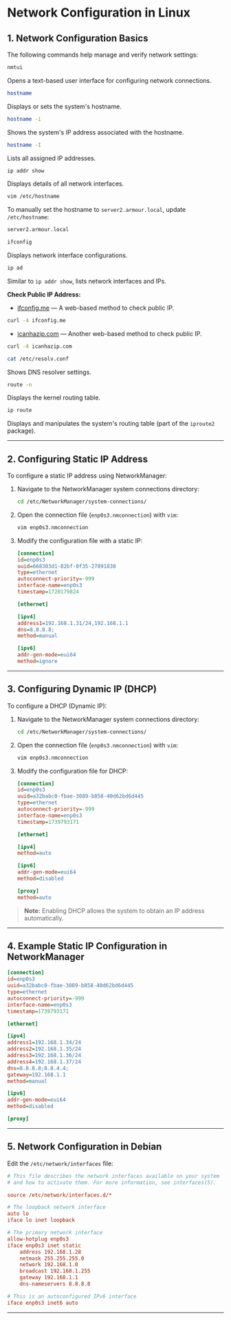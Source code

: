 # Network Configuration in Linux

## 1. Network Configuration Basics

The following commands help manage and verify network settings:

```bash
nmtui
```
Opens a text-based user interface for configuring network connections.

```bash
hostname
```
Displays or sets the system's hostname.

```bash
hostname -i
```
Shows the system's IP address associated with the hostname.

```bash
hostname -I
```
Lists all assigned IP addresses.

```bash
ip addr show
```
Displays details of all network interfaces.

```bash
vim /etc/hostname
```
To manually set the hostname to `server2.armour.local`, update `/etc/hostname`:

```bash
server2.armour.local
```

```bash
ifconfig
```
Displays network interface configurations.

```bash
ip ad
```
Similar to `ip addr show`, lists network interfaces and IPs.

**Check Public IP Address:**
- [ifconfig.me](http://ifconfig.me/) — A web-based method to check public IP.
```bash
curl -4 ifconfig.me
```

- [icanhazip.com](https://icanhazip.com/) — Another web-based method to check public IP.
```bash
curl -4 icanhazip.com
```

```bash
cat /etc/resolv.conf
```
Shows DNS resolver settings.

```bash
route -n
```
Displays the kernel routing table.

```bash
ip route
```
Displays and manipulates the system's routing table (part of the `iproute2` package).

---

## 2. Configuring Static IP Address

To configure a static IP address using NetworkManager:

1. Navigate to the NetworkManager system connections directory:
   ```bash
   cd /etc/NetworkManager/system-connections/
   ```

2. Open the connection file (`enp0s3.nmconnection`) with `vim`:
   ```bash
   vim enp0s3.nmconnection
   ```

3. Modify the configuration file with a static IP:
   ```ini
   [connection]
   id=enp0s3
   uuid=668303d1-82bf-0f35-27891838
   type=ethernet
   autoconnect-priority=-999
   interface-name=enp0s3
   timestamp=1720179824

   [ethernet]

   [ipv4]
   address1=192.168.1.31/24,192.168.1.1
   dns=8.8.8.8;
   method=manual

   [ipv6]
   addr-gen-mode=eui64
   method=ignore
   ```

---

## 3. Configuring Dynamic IP (DHCP)

To configure a DHCP (Dynamic IP):

1. Navigate to the NetworkManager system connections directory:
   ```bash
   cd /etc/NetworkManager/system-connections/
   ```

2. Open the connection file (`enp0s3.nmconnection`) with `vim`:
   ```bash
   vim enp0s3.nmconnection
   ```

3. Modify the configuration file for DHCP:
   ```ini
   [connection]
   id=enp0s3
   uuid=a32babc0-fbae-3089-b858-40d62bd6d445
   type=ethernet
   autoconnect-priority=-999
   interface-name=enp0s3
   timestamp=1739793171

   [ethernet]

   [ipv4]
   method=auto

   [ipv6]
   addr-gen-mode=eui64
   method=disabled

   [proxy]
   method=auto
   ```

> **Note:** Enabling DHCP allows the system to obtain an IP address automatically.

---

## 4. Example Static IP Configuration in NetworkManager

```ini
[connection]
id=enp0s3
uuid=a32babc0-fbae-3089-b858-40d62bd6d445
type=ethernet
autoconnect-priority=-999
interface-name=enp0s3
timestamp=1739793171

[ethernet]

[ipv4]
address1=192.168.1.34/24
address2=192.168.1.35/24
address3=192.168.1.36/24
address4=192.168.1.37/24
dns=8.8.8.8;8.8.4.4;
gateway=192.168.1.1
method=manual

[ipv6]
addr-gen-mode=eui64
method=disabled

[proxy]
```

---

## 5. Network Configuration in Debian

Edit the `/etc/network/interfaces` file:

```ini
# This file describes the network interfaces available on your system
# and how to activate them. For more information, see interfaces(5).

source /etc/network/interfaces.d/*

# The loopback network interface
auto lo
iface lo inet loopback

# The primary network interface
allow-hotplug enp0s3
iface enp0s3 inet static
    address 192.168.1.28
    netmask 255.255.255.0
    network 192.168.1.0
    broadcast 192.168.1.255
    gateway 192.168.1.1
    dns-nameservers 8.8.8.8

# This is an autoconfigured IPv6 interface
iface enp0s3 inet6 auto
```

---
